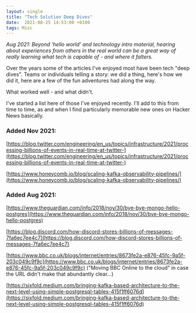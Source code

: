 ```yaml
---
layout: single
title: "Tech Solution Deep Dives"
date:  2021-08-25 14:53:00 +0100
tags: Misc
---
```

_Aug 2021: Beyond 'hello world' and technology intro material, hearing about experiences from others in the real world 
can be a great way of really learning what tech is capable of - and where it falters._

Over the years some of the articles I've enjoyed most have been tech "deep dives". Teams or individuals telling a 
story: we did a thing, here's how we did it, here are a few of the fun adventures had along the way.

What worked well - and what didn't.

I've started a list here of those I've enjoyed recently. I'll add to this from time to time, as and when I find 
particularly memorable new ones on Hacker News basically.

### Added Nov 2021:

[https://blog.twitter.com/engineering/en_us/topics/infrastructure/2021/processing-billions-of-events-in-real-time-at-twitter-](https://blog.twitter.com/engineering/en_us/topics/infrastructure/2021/processing-billions-of-events-in-real-time-at-twitter-)

[https://www.honeycomb.io/blog/scaling-kafka-observability-pipelines/](https://www.honeycomb.io/blog/scaling-kafka-observability-pipelines/)

### Added Aug 2021:

[https://www.theguardian.com/info/2018/nov/30/bye-bye-mongo-hello-postgres](https://www.theguardian.com/info/2018/nov/30/bye-bye-mongo-hello-postgres)

[https://blog.discord.com/how-discord-stores-billions-of-messages-7fa6ec7ee4c7](https://blog.discord.com/how-discord-stores-billions-of-messages-7fa6ec7ee4c7)

[https://www.bbc.co.uk/blogs/internet/entries/8673fe2a-e876-45fc-9a5f-203c049c9f9c](https://www.bbc.co.uk/blogs/internet/entries/8673fe2a-e876-45fc-9a5f-203c049c9f9c) ("Moving BBC Online to the cloud" in case the URL didn't make that abundantly clear...)

[https://sixfold.medium.com/bringing-kafka-based-architecture-to-the-next-level-using-simple-postgresql-tables-415f1ff6076d](https://sixfold.medium.com/bringing-kafka-based-architecture-to-the-next-level-using-simple-postgresql-tables-415f1ff6076d)
